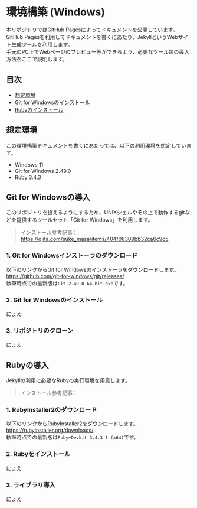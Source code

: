 
# 環境構築 (Windows)

本リポジトリではGitHub Pagesによってドキュメントを公開しています。  
GitHub Pagesを利用してドキュメントを書くにあたり、JekyllというWebサイト生成ツールを利用します。  
手元のPC上でWebページのプレビュー等ができるよう、必要なツール類の導入方法をここで説明します。



## 目次

- [想定環境](#想定環境)
- [Git for Windowsのインストール](#git-for-windowsのインストール)
- [Rubyのインストール](#rubyのインストール)



## 想定環境

この環境構築ドキュメントを書くにあたっては、以下の利用環境を想定しています。

- Windows 11
- Git for Windows 2.49.0
- Ruby 3.4.3



## Git for Windowsの導入

このリポジトリを扱えるようにするため、UNIXシェルやその上で動作するgitなどを提供するツールセット「Git for Windows」を利用します。

> インストール参考記事：https://qiita.com/suke_masa/items/404f06309bb32ca6c9c5

### 1. Git for Windowsインストーラのダウンロード

以下のリンクからGit for Windowsのインストーラをダウンロードします。  
https://github.com/git-for-windows/git/releases/  
執筆時点での最新版は`Git-2.49.0-64-bit.exe`です。

### 2. Git for Windowsのインストール

にょえ

### 3. リポジトリのクローン

にょえ



## Rubyの導入

Jekyllの利用に必要なRubyの実行環境を用意します。

> インストール参考記事：

### 1. RubyInstaller2のダウンロード

以下のリンクからRubyInstaller2をダウンロードします。  
https://rubyinstaller.org/downloads/  
執筆時点での最新版は`Ruby+Devkit 3.4.3-1 (x64)`です。

### 2. Rubyをインストール

にょえ

### 3. ライブラリ導入

にょえ

